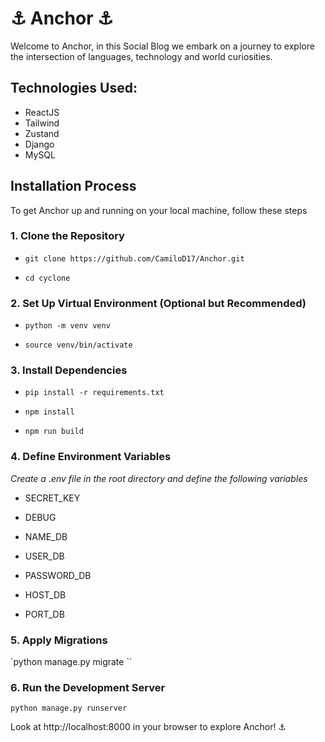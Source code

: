 # ⚓ Anchor ⚓

Welcome to Anchor, in this Social Blog we embark on a journey to explore the intersection of languages, technology and world curiosities.

## Technologies Used:

- ReactJS
- Tailwind
- Zustand
- Django
- MySQL

## Installation Process

To get Anchor up and running on your local machine, follow these steps

### 1. Clone the Repository

- `git clone https://github.com/CamiloD17/Anchor.git`

- `cd cyclone`

### 2. Set Up Virtual Environment (Optional but Recommended)

- `python -m venv venv`

- `source venv/bin/activate`

### 3. Install Dependencies

- `pip install -r requirements.txt`

- `npm install`

- `npm run build`

### 4. Define Environment Variables

_Create a .env file in the root directory and define the following variables_

- SECRET_KEY

- DEBUG

- NAME_DB

- USER_DB

- PASSWORD_DB

- HOST_DB

- PORT_DB

### 5. Apply Migrations

`python manage.py migrate ``

### 6. Run the Development Server

`python manage.py runserver`

Look at http://localhost:8000 in your browser to explore Anchor! ⚓